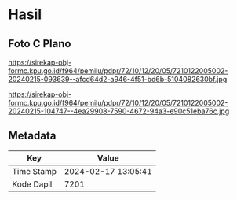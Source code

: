 # Hasil

## Foto C Plano

https://sirekap-obj-formc.kpu.go.id/f964/pemilu/pdpr/72/10/12/20/05/7210122005002-20240215-093639--afcd64d2-a946-4f51-bd6b-5104082630bf.jpg

https://sirekap-obj-formc.kpu.go.id/f964/pemilu/pdpr/72/10/12/20/05/7210122005002-20240215-104747--4ea29908-7590-4672-94a3-e90c51eba76c.jpg


## Metadata

| Key        | Value               |
| ---------- | ------------------- |
| Time Stamp | 2024-02-17 13:05:41 |
| Kode Dapil | 7201                |



